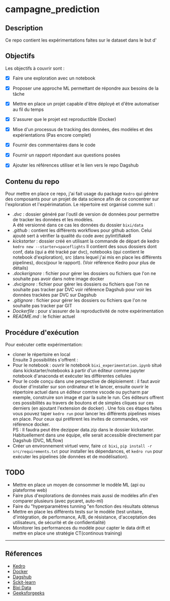 # campagne_prediction
## Description
Ce repo contient les expérimentations faites sur le dataset  dans le but 
d'
## Objectifs
Les objectifs à couvrir sont :
- [x] Faire une exploration avec un notebook
- [x] Proposer une approche ML permettant de répondre aux besoins de la tâche
- [x] Mettre en place un projet capable d'être déployé et d'être automatiser au fil du temps 
- [x] S'assurer que le projet est reproductible (Docker)
- [x] Mise d'un processus de tracking des données, des modèles et des expérientations (Pas encore complet)
- [x] Fournir des commentaires dans le code
- [x] Fournir un rapport répondant aux questions posées
- [x] Ajouter les références utiliser et le lien vers le repo Dagshub


## Contenu du repo
Pour mettre en place ce repo, j'ai fait usage du package `Kedro` qui génère des composants pour un projet de data science
afin de ce concentrer sur l'exploration et l'expérimatation.
Le répertoire est organisé comme suit :
- *.dvc* : dossier généré par l'outil de version de données pour permettre de tracker les données et les modèles.\
A été versionné dans ce cas les données du dossier `bixi/data`
- *.github* : contient les différents workflows pour github action. Celui ajouté sert à vérifier la qualité du code avec pylint\flake8
- *kickstarter* : dossier créé en utilisant la commande de départ de kedro `kedro new --starter=spaceflights` 
Il contient des sous dossiers dont conf, data (qui a été tracké par dvc), notebooks (qui contient le notebook d'exploration), 
src (dans lequel j'ai mis en place les différents pipelines), docs(pour le rapport).
  (Voir référence Kedro pour plus de détails)
- *.dockerignore* : fichier pour gérer les dossiers ou fichiers que l'on ne souhaite pas avoir dans notre image docker
- *.dvcignore* : fichier pour gérer les dossiers ou fichiers que l'on ne souhaite pas tracker par DVC
voir référence Dagshub pour voir les données trackées par DVC sur Dagshub
- *.gitignore* : fichier pour gérer les dossiers ou fichiers que l'on ne souhaite pas tracker par GIT
- *Dockerfile* : pour s'assurer de la reproductivité de notre expérimentation
- *README.md* : le fichier actuel

## Procédure d'exécution
Pour exécuter cette expérimentation:
- cloner le répertoire en local\
Ensuite 3 possibilités s'offrent :
- Pour le notebook : ouvrir le notebook `bixi_experimentation.ipynb` situé dans kickstarter/notebooks à partir 
d'un éditeur comme jupyter notebook d'anaconda et exécuter les différentes cellules
- Pour le code conçu dans une perspective de déploiement : il faut avoir docker d'installer sur son ordinateur et le lancer,
ensuite ouvrir le répertoire actuel dans un éditeur comme vscode ou pycharm par exemple, construire son image et par la 
suite le run. Ces éditeurs offrent ces possibilités au travers de boutons et de simples cliques sur ces derniers (en ajoutant 
l'extension de docker) . Une fois ces étapes faites vous pouvez taper `kedro run` pour lancer les différents pipelines mises en place.
Pour ceux qui préfèrent les invites de commandes, voir référence docker. \
PS : Il faudra peut être dezipper data.zip dans le dossier  kickstarter. Habituellement dans une équipe, elle serait accessible directement 
par Dagshub (DVC, MLflow)
- Créer un environnement virtuel venv, faire `cd bixi`, `pip install -r src/requirements.txt` pour installer
les dépendances, et `kedro run` pour exécuter les pipelines (de données et de modélisation).
## TODO
- Mettre en place un moyen de consommer le modèle ML (api ou plateforme web)
- Faire plus d'explorations de données mais aussi de modèles afin d'en comparer plusieurs (avec pycaret, auto-ml)
- Faire du "hyperparamètres tunning "en fonction des résultats obtenus
- Mettre en place les différents tests sur le modèle (test unitaire, d'intégration, de performance, A/B, de résistance,
d'acceptation des utilisateurs, de sécurité et de confidentialité)
- Monitorer les performances du modèle pour capter le data drift et mettre en place une stratégie CT(continous training)
---
## Réferences
- [Kedro](https://kedro.org/#get-started)
- [Docker](https://docs.docker.com/get-started/02_our_app/)
- [Dagshub](https://dagshub.com/PrimPom/campagne_prediction)
- [Sckit-learn](https://scikit-learn.org/stable/)
- [Bixi Data]()
- [Geeksforgeeks](https://www.geeksforgeeks.org/)
